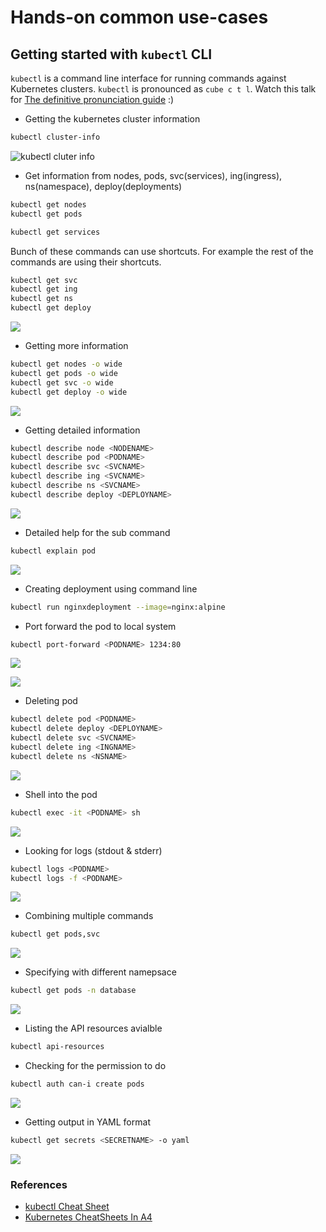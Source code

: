 # Hands-on common use-cases

## Getting started with `kubectl` CLI

`kubectl` is a command line interface for running commands against Kubernetes clusters. `kubectl` is pronounced as `cube c t l`. Watch this talk for [The definitive pronunciation guide](https://www.youtube.com/watch?v=2wgAIvXpJqU) :)

- Getting the kubernetes cluster information

```bash
kubectl cluster-info
```

![kubectl cluter info](images/kubectl-cluster-info.png)

- Get information from nodes, pods, svc(services), ing(ingress), ns(namespace), deploy(deployments)

```bash
kubectl get nodes
kubectl get pods
```

```bash
kubectl get services
```

Bunch of these commands can use shortcuts. For example the rest of the commands are using their shortcuts.

```bash
kubectl get svc
kubectl get ing
kubectl get ns
kubectl get deploy
```

![](images/kubectl-pods.png)

- Getting more information

```bash
kubectl get nodes -o wide
kubectl get pods -o wide
kubectl get svc -o wide
kubectl get deploy -o wide
```

![](images/kubectl-pods-wide.png)

- Getting detailed information

```bash
kubectl describe node <NODENAME>
kubectl describe pod <PODNAME>
kubectl describe svc <SVCNAME>
kubectl describe ing <SVCNAME>
kubectl describe ns <SVCNAME>
kubectl describe deploy <DEPLOYNAME>
```

![](images/kubectl-describe-pod.png)

- Detailed help for the sub command

```bash
kubectl explain pod
```

![](images/kubectl-explain.png)

- Creating deployment using command line

```bash
kubectl run nginxdeployment --image=nginx:alpine
```

- Port forward the pod to local system

```bash
kubectl port-forward <PODNAME> 1234:80
```

![](images/kubectl-deploy-portfwd.png)

![](images/nginx-site.png)

- Deleting pod

```bash
kubectl delete pod <PODNAME>
kubectl delete deploy <DEPLOYNAME>
kubectl delete svc <SVCNAME>
kubectl delete ing <INGNAME>
kubectl delete ns <NSNAME>
```

![](images/kubectl-delete-pod.png)

- Shell into the pod

```bash
kubectl exec -it <PODNAME> sh
```

![](images/kubectl-exec.png)

- Looking for logs (stdout & stderr)

```bash
kubectl logs <PODNAME>
kubectl logs -f <PODNAME>
```

![](images/kubectl-logs.png)

- Combining multiple commands

```bash
kubectl get pods,svc
```

![](images/kubectl-combined.png)

- Specifying with different namepsace

```bash
kubectl get pods -n database
```

![](images/kubectl-namespace.png)

- Listing the API resources avialble

```bash
kubectl api-resources
```

- Checking for the permission to do

```bash
kubectl auth can-i create pods
```

![](images/kubectl-auth-can-i.png)

- Getting output in YAML format

```bash
kubectl get secrets <SECRETNAME> -o yaml
```

![](images/kubectl-get-secret-yaml.png)

### References

- [kubectl Cheat Sheet](https://kubernetes.io/docs/reference/kubectl/cheatsheet/)
- [Kubernetes CheatSheets In A4](https://github.com/dennyzhang/cheatsheet-kubernetes-A4)

